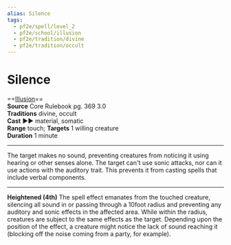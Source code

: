 ```yaml
---
alias: Silence
tags:
  - pf2e/spell/level_2
  - pf2e/school/illusion
  - pf2e/tradition/divine
  - pf2e/tradition/occult
---
```


# Silence

==[Illusion](Illusion.md)==  
__Source__ Core Rulebook pg. 369 3.0  
**Traditions** divine, occult  
**Cast** ►► material, somatic  
**Range** touch; **Targets** 1 willing creature  
**Duration** 1 minute

---

The target makes no sound, preventing creatures from noticing it using hearing or other senses alone. The target can't use sonic attacks, nor can it use actions with the auditory trait. This prevents it from casting spells that include verbal components.

<hr>

**Heightened (4th)** The spell effect emanates from the touched creature, silencing all sound in or passing through a 10foot radius and preventing any auditory and sonic effects in the affected area. While within the radius, creatures are subject to the same effects as the target. Depending upon the position of the effect, a creature might notice the lack of sound reaching it (blocking off the noise coming from a party, for example).
